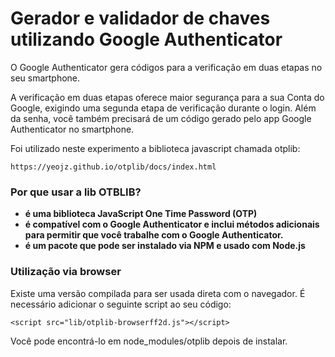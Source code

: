 # Gerador e validador de chaves utilizando Google Authenticator #

O Google Authenticator gera códigos para a verificação em duas etapas no seu smartphone.

A verificação em duas etapas oferece maior segurança para a sua Conta do Google, exigindo uma segunda etapa de verificação durante o login. Além da senha, você também precisará de um código gerado pelo app Google Authenticator no smartphone.

Foi utilizado neste experimento a biblioteca javascript chamada otplib:

    https://yeojz.github.io/otplib/docs/index.html

### Por que usar a lib OTBLIB? ###
 - **é uma biblioteca JavaScript One Time Password (OTP)**
 - **é compatível com o Google Authenticator e inclui métodos adicionais para permitir que você trabalhe com o Google Authenticator.**
 - **é um pacote que pode ser instalado via NPM e usado com Node.js**

### Utilização via browser ###

Existe uma versão compilada para ser usada direta com o navegador. É necessário adicionar o seguinte script ao seu código:

    <script src="lib/otplib-browserff2d.js"></script>

Você pode encontrá-lo em node_modules/otplib depois de instalar.
